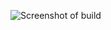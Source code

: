 

![Screenshot of build](/home/taha/hello_solana_task/Patika-HelloSolana-Task/ss.png?raw=true "Greeted 50 times with Taha")